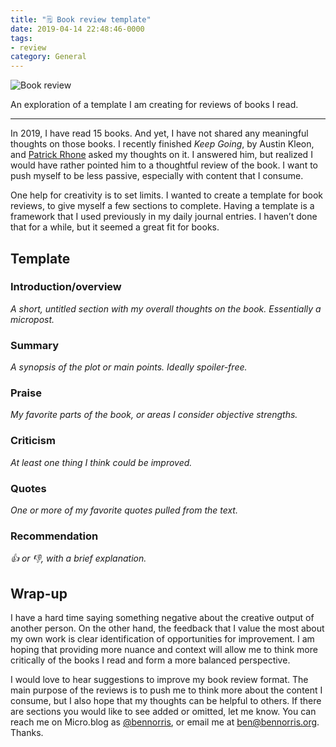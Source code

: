 ```yaml
---
title: "🗒 Book review template"
date: 2019-04-14 22:48:46-0000
tags:
- review
category: General
---
```


<img src="https://www.bennorris.blog/uploads/2019/51b8bcd80b.png" alt="Book review" />

An exploration of a template I am creating for reviews of books I read.

***

In 2019, I have read 15 books. And yet, I have not shared any meaningful thoughts on those books. I recently finished *Keep Going*, by Austin Kleon, and [Patrick Rhone](https://patrickrhone.net/) asked my thoughts on it. I answered him, but realized I would have rather pointed him to a thoughtful review of the book. I want to push myself to be less passive, especially with content that I consume.

One help for creativity is to set limits. I wanted to create a template for book reviews, to give myself a few sections to complete. Having a template is a framework that I used previously in my daily journal entries. I haven’t done that for a while, but it seemed a great fit for books.

## Template

### Introduction/overview

*A short, untitled section with my overall thoughts on the book. Essentially a micropost.*

### Summary

*A synopsis of the plot or main points. Ideally spoiler-free.*

### Praise

*My favorite parts of the book, or areas I consider objective strengths.*

### Criticism

*At least one thing I think could be improved.*

### Quotes

*One or more of my favorite quotes pulled from the text.*

### Recommendation

*👍 or 👎, with a brief explanation.*

## Wrap-up

I have a hard time saying something negative about the creative output of another person. On the other hand, the feedback that I value the most about my own work is clear identification of opportunities for improvement. I am hoping that providing more nuance and context will allow me to think more critically of the books I read and form a more balanced perspective.

I would love to hear suggestions to improve my book review format. The main purpose of the reviews is to push me to think more about the content I consume, but I also hope that my thoughts can be helpful to others. If there are sections you would like to see added or omitted, let me know. You can reach me on Micro.blog as [@bennorris](https://micro.blog/bennorris), or email me at [ben@bennorris.org](mailto:ben@bennorris.org?subject=Thoughts%20on%20your%20book%review%20template). Thanks.